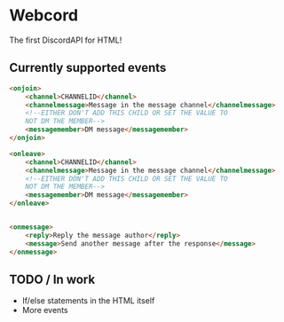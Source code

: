 # Webcord
The first DiscordAPI for HTML!

## Currently supported events
```html
<onjoin>
    <channel>CHANNELID</channel>
    <channelmessage>Message in the message channel</channelmessage>
    <!--EITHER DON'T ADD THIS CHILD OR SET THE VALUE TO
    NOT DM THE MEMBER-->
    <messagemember>DM message</messagemember>
</onjoin>

<onleave>
    <channel>CHANNELID</channel>
    <channelmessage>Message in the message channel</channelmessage>
    <!--EITHER DON'T ADD THIS CHILD OR SET THE VALUE TO
    NOT DM THE MEMBER-->
    <messagemember>DM message</messagemember>
</onleave>


<onmessage>
    <reply>Reply the message author</reply>
    <message>Send another message after the response</message>
</onmessage>
```

## TODO / In work
* If/else statements in the HTML itself
* More events
